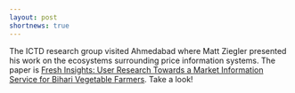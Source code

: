 ```yaml
---
layout: post
shortnews: true
---
```


The ICTD research group visited Ahmedabad where Matt Ziegler presented his work on the ecosystems surrounding price information systems. The paper is [Fresh Insights: User Research Towards a Market Information Service for Bihari Vegetable Farmers](http://ictd.cs.washington.edu/docs/papers/2019/ziegler_ictd2019.pdf). Take a look!

